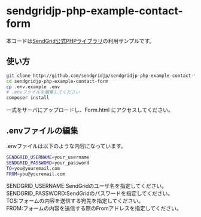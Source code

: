 # sendgridjp-php-example-contact-form

 本コードは[SendGrid公式PHPライブラリ](https://github.com/sendgrid/sendgrid-php)の利用サンプルです。

## 使い方

```bash
git clone http://github.com/sendgridjp/sendgridjp-php-example-contact-form.git
cd sendgridjp-php-example-contact-form
cp .env.example .env 
# .envファイルを編集してください
composer install
```
一式をサーバにアップロードし、Form.html にアクセスしてください。

## .envファイルの編集
.envファイルは以下のような内容になっています。

```bash
SENDGRID_USERNAME=your_username
SENDGRID_PASSWORD=your_password
TO=you@youremail.com
FROM=you@youremail.com
```
SENDGRID_USERNAME:SendGridのユーザ名を指定してください。  
SENDGRID_PASSWORD:SendGridのパスワードを指定してください。  
TOS:フォームの内容を送信する宛先を指定してください。  
FROM:フォームの内容を送信する際のFromアドレスを指定してください。  


